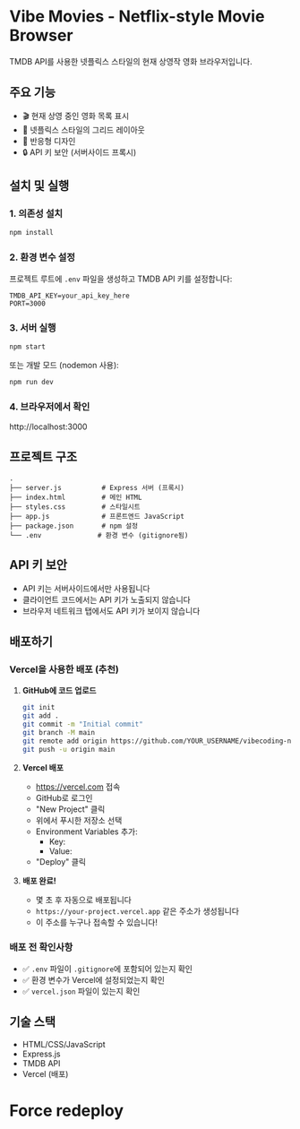 # Vibe Movies - Netflix-style Movie Browser

TMDB API를 사용한 넷플릭스 스타일의 현재 상영작 영화 브라우저입니다.

## 주요 기능

- 🎬 현재 상영 중인 영화 목록 표시
- 🎨 넷플릭스 스타일의 그리드 레이아웃
- 📱 반응형 디자인
- 🔒 API 키 보안 (서버사이드 프록시)

## 설치 및 실행

### 1. 의존성 설치

```bash
npm install
```

### 2. 환경 변수 설정

프로젝트 루트에 `.env` 파일을 생성하고 TMDB API 키를 설정합니다:

```env
TMDB_API_KEY=your_api_key_here
PORT=3000
```

### 3. 서버 실행

```bash
npm start
```

또는 개발 모드 (nodemon 사용):

```bash
npm run dev
```

### 4. 브라우저에서 확인

http://localhost:3000

## 프로젝트 구조

```
.
├── server.js          # Express 서버 (프록시)
├── index.html         # 메인 HTML
├── styles.css         # 스타일시트
├── app.js             # 프론트엔드 JavaScript
├── package.json       # npm 설정
└── .env              # 환경 변수 (gitignore됨)
```

## API 키 보안

- API 키는 서버사이드에서만 사용됩니다
- 클라이언트 코드에서는 API 키가 노출되지 않습니다
- 브라우저 네트워크 탭에서도 API 키가 보이지 않습니다

## 배포하기

### Vercel을 사용한 배포 (추천)

1. **GitHub에 코드 업로드**

   ```bash
   git init
   git add .
   git commit -m "Initial commit"
   git branch -M main
   git remote add origin https://github.com/YOUR_USERNAME/vibecoding-noona-movie.git
   git push -u origin main
   ```

2. **Vercel 배포**

   - https://vercel.com 접속
   - GitHub로 로그인
   - "New Project" 클릭
   - 위에서 푸시한 저장소 선택
   - Environment Variables 추가:
     - Key:
     - Value:
   - "Deploy" 클릭

3. **배포 완료!**
   - 몇 초 후 자동으로 배포됩니다
   - `https://your-project.vercel.app` 같은 주소가 생성됩니다
   - 이 주소를 누구나 접속할 수 있습니다!

### 배포 전 확인사항

- ✅ `.env` 파일이 `.gitignore`에 포함되어 있는지 확인
- ✅ 환경 변수가 Vercel에 설정되었는지 확인
- ✅ `vercel.json` 파일이 있는지 확인

## 기술 스택

- HTML/CSS/JavaScript
- Express.js
- TMDB API
- Vercel (배포)
# Force redeploy
